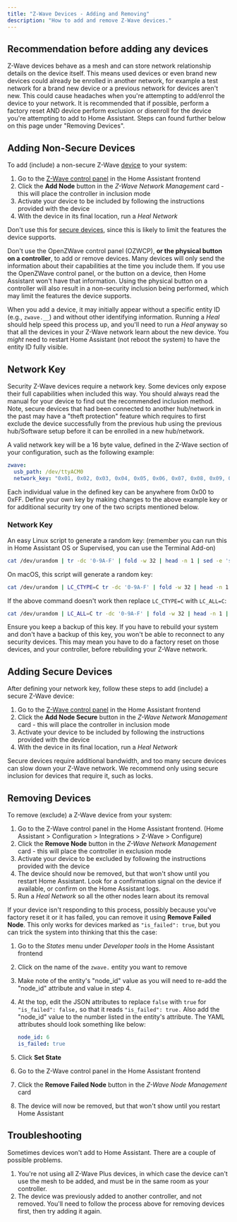 ```yaml
---
title: "Z-Wave Devices - Adding and Removing"
description: "How to add and remove Z-Wave devices."
---
```


## Recommendation before adding any devices

Z-Wave devices behave as a mesh and can store network relationship details on the device itself.  This means used devices or even brand new devices could already be enrolled in another network, for example a test network for a brand new device or a previous network for devices aren't new. This could cause headaches when you're attempting to add/enrol the device to your network. It is recommended that if possible, perform a factory reset AND device perform exclusion or disenroll for the device you're attempting to add to Home Assistant. Steps can found further below on this page under "Removing Devices".

## Adding Non-Secure Devices

To add (include) a non-secure Z-Wave [device](/docs/z-wave/devices/) to your system:

1. Go to the [Z-Wave control panel](/docs/z-wave/control-panel/) in the Home Assistant frontend
2. Click the **Add Node** button in the *Z-Wave Network Management* card - this will place the controller in inclusion mode
3. Activate your device to be included by following the instructions provided with the device
4. With the device in its final location, run a *Heal Network*

Don't use this for [secure devices](/docs/z-wave/adding/#adding-secure-devices), since this is likely to limit the features the device supports.

<div class='note warning'>

Don't use the OpenZWave control panel (OZWCP), **or the physical button on a controller**, to add or remove devices. Many devices will only send the information about their capabilities at the time you include them. If you use the OpenZWave control panel, or the button on a device, then Home Assistant won't have that information. Using the physical button on a controller will also result in a non-security inclusion being performed, which may limit the features the device supports.

</div>

When you add a device, it may initially appear without a specific entity ID (e.g., `zwave.__`) and without other identifying information. Running a *Heal* should help speed this process up, and you'll need to run a *Heal* anyway so that all the devices in your Z-Wave network learn about the new device. You *might* need to restart Home Assistant (not reboot the system) to have the entity ID fully visible.

## Network Key

Security Z-Wave devices require a network key. Some devices only expose their full capabilities when included this way. You should always read the manual for your device to find out the recommended inclusion method. Note, secure devices that had been connected to another hub/network in the past may have a "theft protection" feature which requires to first exclude the device successfully from the previous hub using the previous hub/Software setup before it can be enrolled in a new hub/network.

A valid network key will be a 16 byte value, defined in the Z-Wave section of your configuration, such as the following example:

```yaml
zwave:
  usb_path: /dev/ttyACM0
  network_key: "0x01, 0x02, 0x03, 0x04, 0x05, 0x06, 0x07, 0x08, 0x09, 0x0A, 0x0B, 0x0C, 0x0D, 0x0E, 0x0F, 0x10"
```

Each individual value in the defined key can be anywhere from 0x00 to 0xFF. Define your own key by making changes to the above example key or for additional security try one of the two scripts mentioned below.

### Network Key

An easy Linux script to generate a random key:
(remember you can run this in Home Assistant OS or Supervised, you can use the Terminal Add-on)

```bash
cat /dev/urandom | tr -dc '0-9A-F' | fold -w 32 | head -n 1 | sed -e 's/\(..\)/0x\1, /g' -e 's/, $//'
```

On macOS, this script will generate a random key:

```bash
cat /dev/urandom | LC_CTYPE=C tr -dc '0-9A-F' | fold -w 32 | head -n 1 | sed -e 's/\(..\)/0x\1, /g' -e 's/, $//'
```

If the above command doesn't work then replace `LC_CTYPE=C` with `LC_ALL=C`:

```bash
cat /dev/urandom | LC_ALL=C tr -dc '0-9A-F' | fold -w 32 | head -n 1 | sed -e 's/\(..\)/0x\1, /g' -e 's/, $//'
```

<div class='note warning'>
Ensure you keep a backup of this key. If you have to rebuild your system and don't have a backup of this key, you won't be able to reconnect to any security devices. This may mean you have to do a factory reset on those devices, and your controller, before rebuilding your Z-Wave network.
</div>

## Adding Secure Devices

After defining your network key, follow these steps to add (include) a secure Z-Wave device:

1. Go to the [Z-Wave control panel](/docs/z-wave/control-panel/) in the Home Assistant frontend
2. Click the **Add Node Secure** button in the *Z-Wave Network Management* card - this will place the controller in inclusion mode
3. Activate your device to be included by following the instructions provided with the device
4. With the device in its final location, run a *Heal Network*

<div class='note warning'>
Secure devices require additional bandwidth, and too many secure devices can slow down your Z-Wave network. We recommend only using secure inclusion for devices that require it, such as locks.
</div>

## Removing Devices

To remove (exclude) a Z-Wave device from your system:

1. Go to the Z-Wave control panel in the Home Assistant frontend. (Home Assistant > Configuration > Integrations > Z-Wave > Configure)
2. Click the **Remove Node** button in the *Z-Wave Network Management* card - this will place the controller in exclusion mode
3. Activate your device to be excluded by following the instructions provided with the device
4. The device should now be removed, but that won't show until you restart Home Assistant. Look for a confirmation signal on the device if available, or confirm on the Home Assistant logs.
5. Run a *Heal Network* so all the other nodes learn about its removal

If your device isn't responding to this process, possibly because you've factory reset it or it has failed, you can remove it using **Remove Failed Node**. This only works for devices marked as `"is_failed": true`, but you can trick the system into thinking that this the case:

1. Go to the *States* menu under *Developer tools* in the Home Assistant frontend
2. Click on the name of the `zwave.` entity you want to remove
3. Make note of the entity's "node_id" value as you will need to re-add the "node_id" attribute and value in step 4.
4. At the top, edit the JSON attributes to replace `false` with `true` for `"is_failed": false,` so that it reads `"is_failed": true.` Also add the "node_id" value to the number listed in the entity's attribute. The YAML attributes should look something like below:

    ```yaml
    node_id: 6
    is_failed: true
    ```

5. Click **Set State**
6. Go to the Z-Wave control panel in the Home Assistant frontend
7. Click the **Remove Failed Node** button in the *Z-Wave Node Management* card
8. The device will now be removed, but that won't show until you restart Home Assistant

## Troubleshooting

Sometimes devices won't add to Home Assistant. There are a couple of possible problems.

1. You're not using all Z-Wave Plus devices, in which case the device can't use the mesh to be added, and must be in the same room as your controller.
2. The device was previously added to another controller, and not removed. You'll need to follow the process above for removing devices first, then try adding it again.
